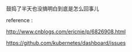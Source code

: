 
鼓捣了半天也没搞明白到底是怎么回事儿 


reference :

http://www.cnblogs.com/ericnie/p/6826908.html    

https://github.com/kubernetes/dashboard/issues  

